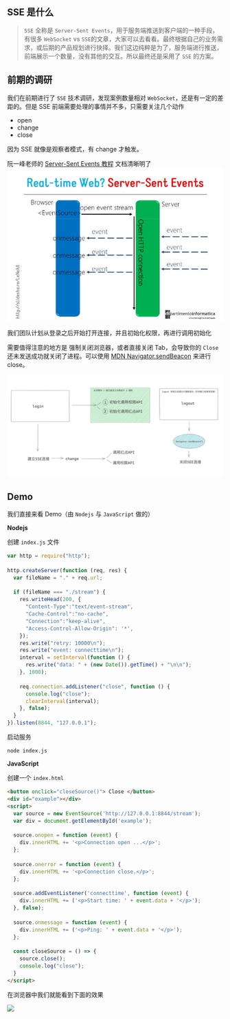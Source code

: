 ## SSE 是什么
> `SSE` 全称是 `Server-Sent Events`，用于服务端推送到客户端的一种手段，有很多 `WebSocket` vs `SSE`的文章，大家可以去看看。最终根据自己的业务需求，或后期的产品规划进行抉择。我们这边纯粹是为了，服务端进行推送，前端展示一个数量，没有其他的交互。所以最终还是采用了 `SSE` 的方案。

## 前期的调研
我们在前期进行了 `SSE` 技术调研，发现案例数量相对 `WebSocket`，还是有一定的差距的。但是 SSE 前端需要处理的事情并不多，只需要关注几个动作
- open
- change
- close

因为 SSE 就像是观察者模式，有 change 才触发。

阮一峰老师的 [Server-Sent Events 教程](http://www.ruanyifeng.com/blog/2017/05/server-sent_events.html) 文档清晰明了
![](../../../public/images/bg2017052702.jpeg)

我们团队计划从登录之后开始打开连接，并且初始化权限，再进行调用初始化

需要值得注意的地方是 强制关闭浏览器，或者直接关闭 Tab，会导致你的 `Close` 还未发送成功就关闭了进程。可以使用 [MDN Navigator.sendBeacon](https://developer.mozilla.org/zh-CN/docs/Web/API/Navigator/sendBeacon) 来进行 close。

![](../../../public/images/WX20220512-140446.png)

## Demo
我们直接来看 Demo（由 `Nodejs` 与 `JavaScript` 做的）

**Nodejs**

创建 `index.js` 文件

```js
var http = require("http");

http.createServer(function (req, res) {
  var fileName = "." + req.url;

  if (fileName === "./stream") {
    res.writeHead(200, {
      "Content-Type":"text/event-stream",
      "Cache-Control":"no-cache",
      "Connection":"keep-alive",
      "Access-Control-Allow-Origin": '*',
    });
    res.write("retry: 10000\n");
    res.write("event: connecttime\n");
    interval = setInterval(function () {
      res.write("data: " + (new Date()).getTime() + "\n\n");
    }, 1000);

    req.connection.addListener("close", function () {
      console.log("close");
      clearInterval(interval);
    }, false);
  }
}).listen(8844, "127.0.0.1");
```

启动服务

```shell
node index.js
```

**JavaScript**

创建一个 `index.html`

```html
<button onclick="closeSource()"> Close </button>
<div id="example"></div>
<script>
  var source = new EventSource('http://127.0.0.1:8844/stream');
  var div = document.getElementById('example');
  
  source.onopen = function (event) {
    div.innerHTML += '<p>Connection open ...</p>';
  };
  
  source.onerror = function (event) {
    div.innerHTML += '<p>Connection close.</p>';
  };
  
  source.addEventListener('connecttime', function (event) {
    div.innerHTML += ('<p>Start time: ' + event.data + '</p>');
  }, false);
  
  source.onmessage = function (event) {
    div.innerHTML += ('<p>Ping: ' + event.data + '</p>');
  };

  const closeSource = () => {
    source.close();
    console.log("close");
  }
</script>
```

在浏览器中我们就能看到下面的效果

![](/images/WX20220512-171628.png)


<Comment />
<script setup>
import Comment from '/theme/components/Comment.vue'
</script>
